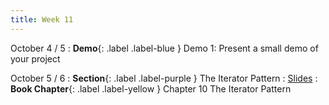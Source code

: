 ```yaml
---
title: Week 11
---
```


October 4 / 5
: **Demo**{: .label .label-blue } Demo 1: Present a small demo of your project

October 5 / 6
: **Section**{: .label .label-purple } The Iterator Pattern
    : [Slides]()
: **Book Chapter**{: .label .label-yellow } Chapter 10 The Iterator Pattern